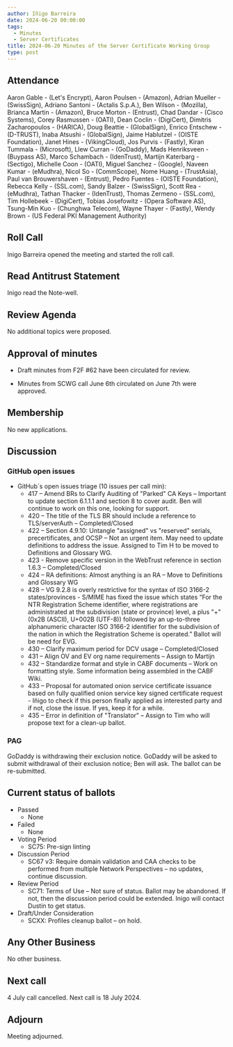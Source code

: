 ```yaml
---
author: Iñigo Barreira
date: 2024-06-20 00:00:00
tags:
  - Minutes
  - Server Certificates
title: 2024-06-20 Minutes of the Server Certificate Working Group
type: post
---
```


## Attendance

Aaron Gable - (Let's Encrypt), Aaron Poulsen - (Amazon), Adrian Mueller - (SwissSign), Adriano Santoni - (Actalis S.p.A.), Ben Wilson - (Mozilla), Brianca Martin - (Amazon), Bruce Morton - (Entrust), Chad Dandar - (Cisco Systems), Corey Rasmussen - (OATI), Dean Coclin - (DigiCert), Dimitris Zacharopoulos - (HARICA), Doug Beattie - (GlobalSign), Enrico Entschew - (D-TRUST), Inaba Atsushi - (GlobalSign), Jaime Hablutzel - (OISTE Foundation), Janet Hines - (VikingCloud), Jos Purvis - (Fastly), Kiran Tummala - (Microsoft), Llew Curran - (GoDaddy), Mads Henriksveen - (Buypass AS), Marco Schambach - (IdenTrust), Martijn Katerbarg - (Sectigo), Michelle Coon - (OATI), Miguel Sanchez - (Google), Naveen Kumar - (eMudhra), Nicol So - (CommScope), Nome Huang - (TrustAsia), Paul van Brouwershaven - (Entrust), Pedro Fuentes - (OISTE Foundation), Rebecca Kelly - (SSL.com), Sandy Balzer - (SwissSign), Scott Rea - (eMudhra), Tathan Thacker - (IdenTrust), Thomas Zermeno - (SSL.com), Tim Hollebeek - (DigiCert), Tobias Josefowitz - (Opera Software AS), Tsung-Min Kuo - (Chunghwa Telecom), Wayne Thayer - (Fastly), Wendy Brown - (US Federal PKI Management Authority)

## Roll Call

Inigo Barreira opened the meeting and started the roll call. 

## Read Antitrust Statement

Inigo read the Note-well.

## Review Agenda

No additional topics were proposed.

## Approval of minutes

- Draft minutes from F2F #62 have been circulated for review.

- Minutes from SCWG call June 6th circulated on June 7th were approved.


## Membership

No new applications.

## Discussion

### GitHub open issues

- GitHub´s open issues triage (10 issues per call min):
  - 417 – Amend BRs to Clarify Auditing of "Parked" CA Keys – Important to update section 6.1.1.1 and section 8 to cover audit. Ben will continue to work on this one, looking for support.
  - 420 – The title of the TLS BR should include a reference to TLS/serverAuth – Completed/Closed
  - 422 – Section 4.9.10: Untangle "assigned" vs "reserved" serials, precertificates, and OCSP – Not an urgent item. May need to update definitions to address the issue. Assigned to Tim H to be moved to Definitions and Glossary WG.
  - 423 - Remove specific version in the WebTrust reference in section 1.6.3 – Completed/Closed
  - 424 – RA definitions: Almost anything is an RA – Move to Definitions and Glossary WG
  - 428 – VG 9.2.8 is overly restrictive for the syntax of ISO 3166-2 states/provinces - S/MIME has fixed the issue which states “For the NTR Registration Scheme identifier, where registrations are administrated at the subdivision (state or province) level, a plus "+" (0x2B (ASCII), U+002B (UTF-8)) followed by an up-to-three alphanumeric character ISO 3166-2 identifier for the subdivision of the nation in which the Registration Scheme is operated.” Ballot will be need for EVG.
  - 430 – Clarify maximum period for DCV usage – Completed/Closed
  - 431 – Align OV and EV org name requirements – Assign to Martijn
  - 432 – Standardize format and style in CABF documents – Work on formatting style. Some information being assembled in the CABF Wiki. 
  - 433 – Proposal for automated onion service certificate issuance based on fully qualified onion service key signed certificate request - Iñigo to check if this person finally applied as interested party and if not, close the issue. If yes, keep it for a while.
  -  435 – Error in definition of "Translator" – Assign to Tim who will propose text for a clean-up ballot. 


### PAG

GoDaddy is withdrawing their exclusion notice. GoDaddy will be asked to submit withdrawal of their exclusion notice; Ben will ask. The ballot can be re-submitted. 

## Current status of ballots

- Passed
   - None
- Failed
   - None
- Voting Period
   - SC75: Pre-sign linting
- Discussion Period
   - SC67 v3: Require domain validation and CAA checks to be performed from multiple Network Perspectives – no updates, continue discussion. 
- Review Period
   - SC71: Terms of Use – Not sure of status. Ballot may be abandoned. If not, then the discussion period could be extended. Inigo will contact Dustin to get status.
- Draft/Under Consideration
   - SCXX: Profiles cleanup ballot – on hold.


## Any Other Business

No other business.


## Next call

4 July call cancelled. Next call is 18 July 2024.


## Adjourn

Meeting adjourned.
